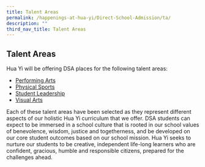 ```yaml
---
title: Talent Areas
permalink: /happenings-at-hua-yi/Direct-School-Admission/ta/
description: ""
third_nav_title: Talent Areas
---
```

## Talent Areas

Hua Yi will be offering DSA places for the following talent areas:  

*   [Performing Arts](/direct-school-admission/Talent-Areas/perfom-arts/)
*   [Physical Sports](/direct-school-admission/Talent-Areas/physical-sports/)
*   [Student Leadership](/direct-school-admission/Talent-Areas/sl/)
*   [Visual Arts](/direct-school-admission/Talent-Areas/va/)

Each of these talent areas have been selected as they represent different aspects of our holistic Hua Yi curriculum that we offer. DSA students can expect to be immersed in a school culture that is rooted in our school values of benevolence, wisdom, justice and togetherness, and be developed on our core student outcomes based on our school mission. Hua Yi seeks to nurture our students to be creative, independent life-long learners who are confident, gracious, humble and responsible citizens, prepared for the challenges ahead.